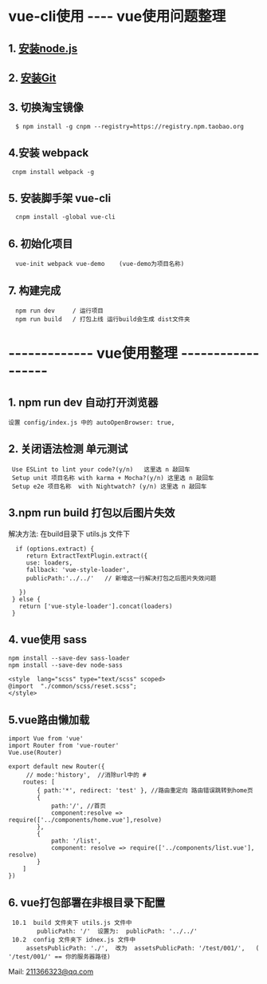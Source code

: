 
# vue-cli使用  ---- vue使用问题整理

## 1. [安装node.js](https://nodejs.org/zh-cn/)
## 2. [安装Git](https://git-scm.com/)
## 3. 切换淘宝镜像
```
  $ npm install -g cnpm --registry=https://registry.npm.taobao.org
```
## 4.安装 webpack
```
 cnpm install webpack -g
```
## 5. 安装脚手架 vue-cli
```
  cnpm install -global vue-cli
```
## 6. 初始化项目
```
  vue-init webpack vue-demo    (vue-demo为项目名称)
```

## 7. 构建完成 
```   cd vue-demo  / 进入项目根目录
  npm run dev     / 运行项目
  npm run build   / 打包上线 运行build会生成 dist文件夹 
 ```
# ------------- vue使用整理 ------------------
## 1. npm run dev 自动打开浏览器   
    设置 config/index.js 中的 autoOpenBrowser: true,
##  2. 关闭语法检测 单元测试  
   ```    
    Use ESLint to lint your code?(y/n)   这里选 n 敲回车
    Setup unit 项目名称 with karma + Mocha?(y/n) 这里选 n 敲回车
    Setup e2e 项目名称  with Nightwatch? (y/n) 这里选 n 敲回车
   ```
##  3.npm run build 打包以后图片失效
   解决方法:  在build目录下 utils.js 文件下
   ```
     if (options.extract) {
        return ExtractTextPlugin.extract({
        use: loaders,
        fallback: 'vue-style-loader',
        publicPath:'../../'   // 新增这一行解决打包之后图片失效问题

      })
    } else {
      return ['vue-style-loader'].concat(loaders)
    }
   ```
## 4. vue使用 sass
```
npm install --save-dev sass-loader
npm install --save-dev node-sass

<style  lang="scss" type="text/scss" scoped>
@import  "./common/scss/reset.scss";
</style>

```
## 5.vue路由懒加载

```
import Vue from 'vue'
import Router from 'vue-router'
Vue.use(Router)

export default new Router({
     // mode:'history',  //消除url中的 #
    routes: [
        { path:'*', redirect: 'test' }, //路由重定向 路由错误跳转到home页
        {
            path:'/', //首页
            component:resolve => require(['../components/home.vue'],resolve)
        },
        {
            path: '/list',
            component: resolve => require(['../components/list.vue'], resolve)
        }
    ]
})

```

## 6. vue打包部署在非根目录下配置
```
 10.1  build 文件夹下 utils.js 文件中  
        publicPath: '/'  设置为:  publicPath: '../../'  
 10.2  config 文件夹下 idnex.js 文件中
     assetsPublicPath: './',  改为  assetsPublicPath: '/test/001/',   ( '/test/001/' == 你的服务器路径)
```




 

Mail: 211366323@qq.com
